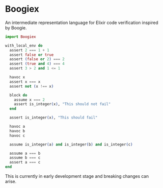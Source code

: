 # Boogiex

An intermediate representation language for Elixir code verification inspired by Boogie.

```elixir
import Boogiex

with_local_env do
  assert 2 === 1 + 1
  assert false or true
  assert (false or 2) === 2
  assert (true and 4) === 4
  assert 3 > 2 and 1 <= 1

  havoc x
  assert x === x
  assert not (x !== x)

  block do
    assume x === 2
    assert is_integer(x), "This should not fail"
  end

  assert is_integer(x), "This should fail"

  havoc a
  havoc b
  havoc c

  assume is_integer(a) and is_integer(b) and is_integer(c)

  assume a === b
  assume b === c
  assert a === c
end
```

This is currently in early development stage and breaking changes can arise.
